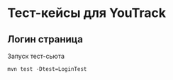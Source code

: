 # Тест-кейсы для YouTrack

## Логин страница 

Запуск тест-сьюта

```
mvn test -Dtest=LoginTest
```
